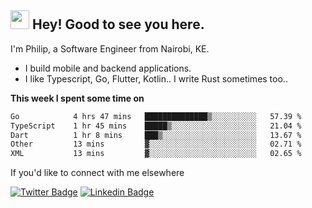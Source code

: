 <h2><img src="https://slackmojis.com/emojis/3643-cool-doge/download" width="30"/> Hey! Good to see you here.</h2>

<p>I'm Philip, a Software Engineer from Nairobi, KE. 

- I build mobile and backend applications.
- I like Typescript, Go, Flutter, Kotlin.. I write Rust sometimes too..</p>

**This week I spent some time on**
<!--START_SECTION:waka-->

```txt
Go            4 hrs 47 mins   ██████████████▒░░░░░░░░░░   57.39 %
TypeScript    1 hr 45 mins    █████▒░░░░░░░░░░░░░░░░░░░   21.04 %
Dart          1 hr 8 mins     ███▒░░░░░░░░░░░░░░░░░░░░░   13.67 %
Other         13 mins         ▓░░░░░░░░░░░░░░░░░░░░░░░░   02.71 %
XML           13 mins         ▓░░░░░░░░░░░░░░░░░░░░░░░░   02.65 %
```

<!--END_SECTION:waka-->

If you'd like to connect with me elsewhere

[![Twitter Badge](https://img.shields.io/badge/-Twitter-1ca0f1?style=flat-square&labelColor=1ca0f1&logo=twitter&logoColor=white&link=https://twitter.com/_diogorodrigues)](https://twitter.com/kimathiphil)  [![Linkedin Badge](https://img.shields.io/badge/-LinkedIn-blue?style=flat-square&logo=Linkedin&logoColor=white&link=https://www.linkedin.com/in/philip-kimathi-2604a9114/)](https://www.linkedin.com/in/philip-kimathi-2604a9114/)
